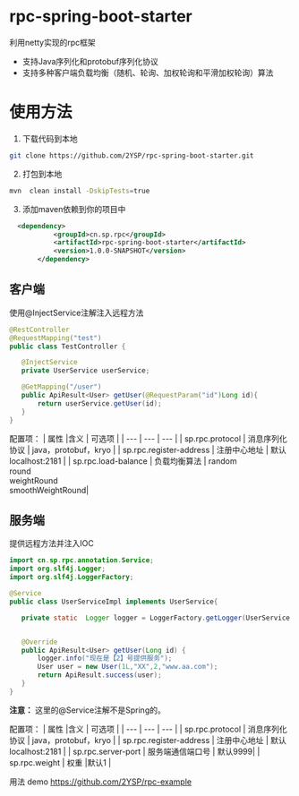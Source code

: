 # rpc-spring-boot-starter
利用netty实现的rpc框架
- 支持Java序列化和protobuf序列化协议
- 支持多种客户端负载均衡（随机、轮询、加权轮询和平滑加权轮询）算法

# 使用方法
1. 下载代码到本地
```bash
git clone https://github.com/2YSP/rpc-spring-boot-starter.git
```
2. 打包到本地
```bash
mvn  clean install -DskipTests=true
```
3. 添加maven依赖到你的项目中
 ```xml
   <dependency>
            <groupId>cn.sp.rpc</groupId>
            <artifactId>rpc-spring-boot-starter</artifactId>
            <version>1.0.0-SNAPSHOT</version>
        </dependency>
 ```
 ## 客户端
 使用@InjectService注解注入远程方法
 ```java
 @RestController
@RequestMapping("test")
public class TestController {

    @InjectService
    private UserService userService;

    @GetMapping("/user")
    public ApiResult<User> getUser(@RequestParam("id")Long id){
        return userService.getUser(id);
    }
}
 ```
配置项：
|    属性 |含义      |  可选项   |
| --- | --- | --- |
|   sp.rpc.protocol  | 消息序列化协议        |  java，protobuf，kryo   |
|    sp.rpc.register-address |  注册中心地址      |  默认localhost:2181   |
|    sp.rpc.load-balance |  负载均衡算法     | random<br>round<br>weightRound<br>smoothWeightRound|


 ## 服务端
 提供远程方法并注入IOC
 ```java
 import cn.sp.rpc.annotation.Service;
import org.slf4j.Logger;
import org.slf4j.LoggerFactory;

@Service
public class UserServiceImpl implements UserService{

    private static  Logger logger = LoggerFactory.getLogger(UserService.class);


    @Override
    public ApiResult<User> getUser(Long id) {
        logger.info("现在是【2】号提供服务");
        User user = new User(1L,"XX",2,"www.aa.com");
        return ApiResult.success(user);
    }
}
 ```
 **注意：** 这里的@Service注解不是Spring的。
 
 配置项：
|    属性 |含义      |  可选项   |
| --- | --- | --- |
|   sp.rpc.protocol  | 消息序列化协议        |  java，protobuf，kryo   |
|    sp.rpc.register-address |  注册中心地址      |  默认localhost:2181   |
|    sp.rpc.server-port |  服务端通信端口号     |  默认9999|
| sp.rpc.weight | 权重 |默认1  |  

用法 demo
https://github.com/2YSP/rpc-example